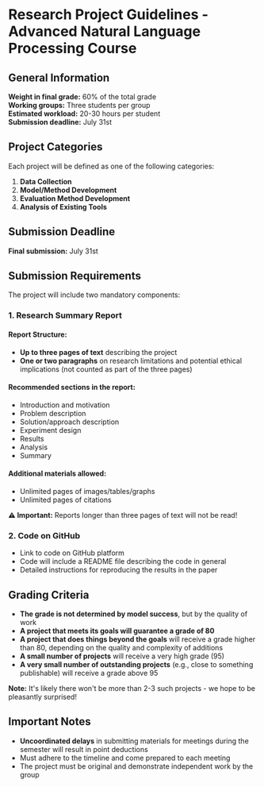 # Research Project Guidelines - Advanced Natural Language Processing Course

## General Information

**Weight in final grade:** 60% of the total grade  
**Working groups:** Three students per group  
**Estimated workload:** 20-30 hours per student  
**Submission deadline:** July 31st  

## Project Categories

Each project will be defined as one of the following categories:

1. **Data Collection**
2. **Model/Method Development**
3. **Evaluation Method Development**
4. **Analysis of Existing Tools**

## Submission Deadline

**Final submission:** July 31st

## Submission Requirements

The project will include two mandatory components:

### 1. Research Summary Report

#### Report Structure:
- **Up to three pages of text** describing the project
- **One or two paragraphs** on research limitations and potential ethical implications (not counted as part of the three pages)

#### Recommended sections in the report:
- Introduction and motivation
- Problem description
- Solution/approach description
- Experiment design
- Results
- Analysis
- Summary

#### Additional materials allowed:
- Unlimited pages of images/tables/graphs
- Unlimited pages of citations

**⚠️ Important:** Reports longer than three pages of text will not be read!

### 2. Code on GitHub

- Link to code on GitHub platform
- Code will include a README file describing the code in general
- Detailed instructions for reproducing the results in the paper

## Grading Criteria

- **The grade is not determined by model success**, but by the quality of work
- **A project that meets its goals will guarantee a grade of 80**
- **A project that does things beyond the goals** will receive a grade higher than 80, depending on the quality and complexity of additions
- **A small number of projects** will receive a very high grade (95)
- **A very small number of outstanding projects** (e.g., close to something publishable) will receive a grade above 95

**Note:** It's likely there won't be more than 2-3 such projects - we hope to be pleasantly surprised!

## Important Notes

- **Uncoordinated delays** in submitting materials for meetings during the semester will result in point deductions
- Must adhere to the timeline and come prepared to each meeting
- The project must be original and demonstrate independent work by the group